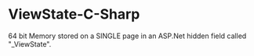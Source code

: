 # ViewState-C-Sharp
64 bit Memory stored on a SINGLE page in an ASP.Net hidden field called "_ViewState".
